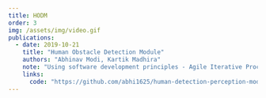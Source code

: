 ```yaml
---
title: HODM
order: 3
img: /assets/img/video.gif
publications:
  - date: 2019-10-21
    title: "Human Obstacle Detection Module"
    authors: "Abhinav Modi, Kartik Madhira"
    note: "Using software development principles - Agile Iterative Process we developed a package using a pretrained YOLOv3 network to detect humans in a sequence of input images."
    links:
      code: "https://github.com/abhi1625/human-detection-perception-module"
---
```

